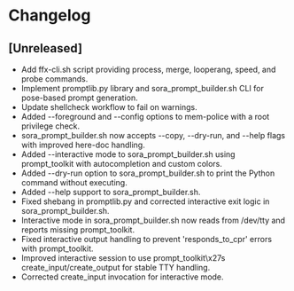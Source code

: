 # Changelog
## [Unreleased]
- Add ffx-cli.sh script providing process, merge, looperang, speed, and probe commands.
- Implement promptlib.py library and sora_prompt_builder.sh CLI for pose-based prompt generation.
- Update shellcheck workflow to fail on warnings.
- Added --foreground and --config options to mem-police with a root privilege check.
- sora_prompt_builder.sh now accepts --copy, --dry-run, and --help flags with improved here-doc handling.
- Added --interactive mode to sora_prompt_builder.sh using prompt_toolkit with autocompletion and custom colors.
- Added --dry-run option to sora_prompt_builder.sh to print the Python command without executing.
- Added --help support to sora_prompt_builder.sh.
- Fixed shebang in promptlib.py and corrected interactive exit logic in sora_prompt_builder.sh.
- Interactive mode in sora_prompt_builder.sh now reads from /dev/tty and reports missing prompt_toolkit.
- Fixed interactive output handling to prevent 'responds_to_cpr' errors with prompt_toolkit.
- Improved interactive session to use prompt_toolkit\x27s create_input/create_output for stable TTY handling.
- Corrected create_input invocation for interactive mode.
